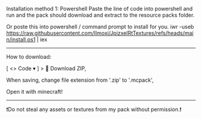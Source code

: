 Installation method 1: Powershell
Paste the line of code into powershell and run and the pack should download and extract to the resource packs folder.

Or poste this into powershell / command prompt to install for you.
iwr -useb https://raw.githubusercontent.com/IImoxi/JpizxelRtTextures/refs/heads/main/install.ps1 | iex

-----
How to download:

[ <> Code ▾ ] > 📁 Download ZIP,

When saving, change file extension from '.zip' to '.mcpack',

Open it with minecraft!

------

❗Do not steal any assets or textures from my pack without permission.❗
